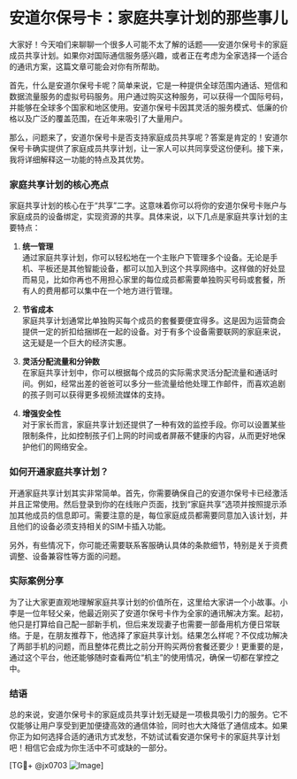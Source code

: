 # 安道尔保号卡：家庭共享计划的那些事儿

大家好！今天咱们来聊聊一个很多人可能不太了解的话题——安道尔保号卡的家庭成员共享计划。如果你对国际通信服务感兴趣，或者正在考虑为全家选择一个适合的通讯方案，这篇文章可能会对你有所帮助。

首先，什么是安道尔保号卡呢？简单来说，它是一种提供全球范围内通话、短信和数据流量服务的虚拟号码服务。用户通过购买这种服务，可以获得一个国际号码，并能够在全球多个国家和地区使用。安道尔保号卡因其灵活的服务模式、低廉的价格以及广泛的覆盖范围，在近年来吸引了大量用户。

那么，问题来了，安道尔保号卡是否支持家庭成员共享呢？答案是肯定的！安道尔保号卡确实提供了家庭成员共享计划，让一家人可以共同享受这份便利。接下来，我将详细解释这一功能的特点及其优势。

### 家庭共享计划的核心亮点

家庭共享计划的核心在于“共享”二字。这意味着你可以将你的安道尔保号卡账户与家庭成员的设备绑定，实现资源的共享。具体来说，以下几点是家庭共享计划的主要特点：

1. **统一管理**  
   通过家庭共享计划，你可以轻松地在一个主账户下管理多个设备。无论是手机、平板还是其他智能设备，都可以加入到这个共享网络中。这样做的好处显而易见，比如你再也不用担心家里的每位成员都需要单独购买号码或套餐，所有人的费用都可以集中在一个地方进行管理。

2. **节省成本**  
   家庭共享计划通常比单独购买每个成员的套餐要便宜得多。这是因为运营商会提供一定的折扣给捆绑在一起的设备。对于有多个设备需要联网的家庭来说，这无疑是一个巨大的经济实惠。

3. **灵活分配流量和分钟数**  
   在家庭共享计划中，你可以根据每个成员的实际需求灵活分配流量和通话时间。例如，经常出差的爸爸可以多分一些流量给他处理工作邮件，而喜欢追剧的孩子则可以获得更多视频流媒体的支持。

4. **增强安全性**  
   对于家长而言，家庭共享计划还提供了一种有效的监控手段。你可以设置某些限制条件，比如控制孩子们上网的时间或者屏蔽不健康的内容，从而更好地保护他们的网络安全。

### 如何开通家庭共享计划？

开通家庭共享计划其实非常简单。首先，你需要确保自己的安道尔保号卡已经激活并且正常使用。然后登录到你的在线账户页面，找到“家庭共享”选项并按照提示添加其他成员的信息即可。需要注意的是，每位家庭成员都需要同意加入该计划，并且他们的设备必须支持相关的SIM卡插入功能。

另外，有些情况下，你可能还需要联系客服确认具体的条款细节，特别是关于资费调整、设备兼容性等方面的问题。

### 实际案例分享

为了让大家更直观地理解家庭共享计划的价值所在，这里给大家讲一个小故事。小李是一位年轻父亲，他最近刚买了安道尔保号卡作为全家的通讯解决方案。起初，他只是打算给自己配一部新手机，但后来发现妻子也需要一部备用机方便日常联络。于是，在朋友推荐下，他选择了家庭共享计划。结果怎么样呢？不仅成功解决了两部手机的问题，而且整体花费比之前分开购买两份套餐还要少！更重要的是，通过这个平台，他还能够随时查看两位“机主”的使用情况，确保一切都在掌控之中。

### 结语

总的来说，安道尔保号卡的家庭成员共享计划无疑是一项极具吸引力的服务。它不仅能够让用户享受到更加便捷高效的通信体验，同时也大大降低了通信成本。如果你正为如何选择合适的通讯方式发愁，不妨试试看安道尔保号卡的家庭共享计划吧！相信它会成为你生活中不可或缺的一部分。

[TG💪+ @jx0703 ![Image](https://github.com/user-attachments/assets/dbca1d08-cadb-493c-b0ec-ad6f7a83f270)]